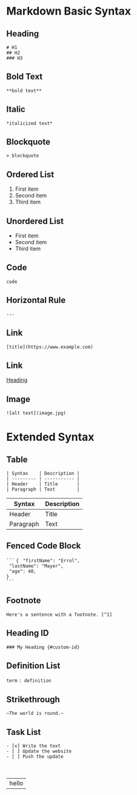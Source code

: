 # Markdown Basic Syntax
## Heading
` # H1 `<br />
` ## H2 `<br />
` ### H3 `<br />

## Bold Text
` **bold text** `

## Italic
` *italicized text* `

## Blockquote
` > blockquote `

## Ordered List
1. First item
2. Second item
3. Third item

## Unordered List
- First item
- Second item
- Third item

## Code
`code`

## Horizontal Rule
` --- `

## Link
` [title](https://www.example.com) `

## Link
[Heading](#Heading)

## Image
` ![alt text](image.jpg) `


# Extended Syntax

## Table
` | Syntax    | Description | ` <br>
` | --------- | ----------- | ` <br>
` | Header    | Title       | ` <br>
` | Paragraph | Text        | ` <br>

| Syntax    | Description |
| --------  | ----------- |
| Header    | Title       |
| Paragraph | Text        |

## Fenced Code Block
` ``` `
` { `
`  "firstName": "Errol", ` <br>
`  "lastName": "Mayer", ` <br>
`  "age": 40, ` <br>
` } ` <br>
` ``` `
 
 ## Footnote
 ` Here's a sentence with a footnote. [^1] `
 
 ## Heading ID
 ` ### My Heading {#custom-id} `
 
 ## Definition List
 ` term `
 ` : definition `
 
 ## Strikethrough
 ` ~The world is round.~ `
 
 ## Task List
` - [x] Write the text ` <br>
` - [ ] Update the website ` <br>
` - [ ] Push the update ` <br><br><br>

<table border="0"><tr><td>hello</td></tr></table>
